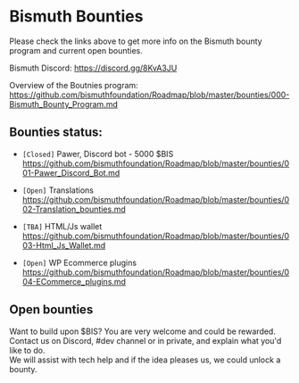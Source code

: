 # Bismuth Bounties

Please check the links above to get more info on the Bismuth bounty program and current open bounties.

Bismuth Discord: https://discord.gg/8KvA3JU

Overview of the Boutnies program: https://github.com/bismuthfoundation/Roadmap/blob/master/bounties/000-Bismuth_Bounty_Program.md

## Bounties status:

- `[Closed]` Pawer, Discord bot - 5000 $BIS  
  https://github.com/bismuthfoundation/Roadmap/blob/master/bounties/001-Pawer_Discord_Bot.md
  
- `[Open]` Translations  
  https://github.com/bismuthfoundation/Roadmap/blob/master/bounties/002-Translation_bounties.md
  
- `[TBA]` HTML/Js wallet  
  https://github.com/bismuthfoundation/Roadmap/blob/master/bounties/003-Html_Js_Wallet.md
  
- `[Open]` WP Ecommerce plugins  
  https://github.com/bismuthfoundation/Roadmap/blob/master/bounties/004-ECommerce_plugins.md


## Open bounties

Want to build upon $BIS? You are very welcome and could be rewarded.  
Contact us on Discord, #dev channel or in private, and explain what you'd like to do.  
We will assist with tech help and if the idea pleases us, we could unlock a bounty.
